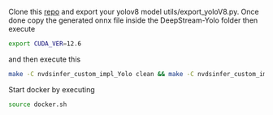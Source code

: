 Clone this [repo](https://github.com/marcoslucianops/DeepStream-Yolo.git) and export your yolov8 model utils/export_yoloV8.py. Once done copy the generated onnx file inside the DeepStream-Yolo folder then execute 
```bash
export CUDA_VER=12.6 
```
and then execute this 

```bash
make -C nvdsinfer_custom_impl_Yolo clean && make -C nvdsinfer_custom_impl_Yolo
```
Start docker by executing 
```bash
source docker.sh
```

